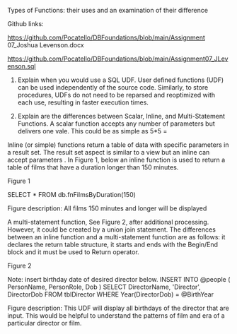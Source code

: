 Types of Functions: their uses and an examination of their difference

Github links: 

https://github.com/Pocatello/DBFoundations/blob/main/Assignment 07_Joshua Levenson.docx 

https://github.com/Pocatello/DBFoundations/blob/main/Assignment07_JLevenson.sql

1.	Explain when you would use a SQL UDF.
User defined functions (UDF) can be used independently of the source code. Similarly, to store procedures, UDFs do not need to be reparsed and reoptimized with each use, resulting in faster execution times. 



1.	Explain are the differences between Scalar, Inline, and Multi-Statement Functions.
A scalar function accepts any number of parameters but delivers one vale. 
This could be as simple as 5*5 =


Inline (or simple) functions return a table of data with specific parameters in a result set. The result set aspect is similar to a view but an inline can accept parameters . In Figure 1, below an inline function is used to return a table of films that have a duration longer than 150 minutes. 

Figure 1
 
SELECT
*
FROM
db.fnFilmsByDuration(150)

Figure description: All films 150 minutes and longer will be displayed
 
A multi-statement function, See Figure 2, after additional processing. However, it could be created by a union join statement. The differences between an inline function and a multi-statement function are as follows: it declares the return table structure, it starts and ends with the Begin/End block and it must be used to Return operator. 

Figure 2

Note: insert birthday date of desired director below.
INSERT INTO @people (
PersonName,
PersonRole,
Dob
)
SELECT
DirectorName,
'Director',
DirectorDob
FROM
tblDirector
WHERE
Year(DirectorDob) = @BirthYear

Figure description: This UDF will display all birthdays of the director that are input. This would be helpful to understand the patterns of film and era of a particular director or film.




